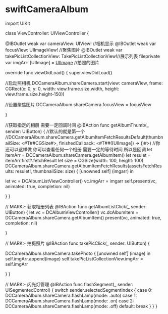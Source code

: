 # swiftCameraAlbum


import UIKit

class ViewController: UIViewController {


@IBOutlet weak var cameraView: UIView! //相机显示
@IBOutlet weak var focusView: UIImageView! //聚焦图片
@IBOutlet weak var takePicListCollectionView: TakePicListCollectionView!//展示列表
fileprivate var imgArr: [UIImage] = [UIImage]() //拍照的图片

override func viewDidLoad() {
super.viewDidLoad()

//启动照相机
DCCameraAlbum.shareCamera.start(view: cameraView, frame: CGRect(x: 0, y: 0, width: view.frame.size.width, height: view.frame.size.height-150))

//设置聚焦图片
DCCameraAlbum.shareCamera.focusView = focusView

}


//获取指定的相册 需要一定回调时间
@IBAction func getAlbumThumb(_ sender: UIButton) {
//默认的就是第一个
//DCCameraAlbum.shareCamera.getAlbumItemFetchResultsDefault(thumbnailSize: <#T##CGSize#>, finishedCallback: <#T##([UIImage]) -> ()#>)
//你还可以这样做 你可以查看任何一个相册  需要一定的等待时间 所以是回调
let itemArr = DCCameraAlbum.shareCamera.getAlbumItem()
let resulet  = itemArr.first?.fetchResult
let size = CGSize(width: 100, height: 100)
DCCameraAlbum.shareCamera.getAlbumItemFetchResults(assetsFetchResults: resulet!, thumbnailSize: size) { [unowned self] (imgarr) in

let vc = DCAlbumListViewController()
vc.imgArr = imgarr
self.present(vc, animated: true, completion: nil)

}
}

// MARK:- 获取相册列表
@IBAction func getAlbumListClick(_ sender: UIButton) {
let vc = DCAlbumViewController()
vc.dcAlbumItem =  DCCameraAlbum.shareCamera.getAlbumItem()
present(vc, animated: true, completion: nil)

}


// MARK:- 拍摄照片
@IBAction func takePicClick(_ sender: UIButton) {

DCCameraAlbum.shareCamera.takePhoto { [unowned self] (image) in
self.imgArr.append(image)
self.takePicListCollectionView.imgArr = self.imgArr

}
}

// MARK:- 闪光灯管理
@IBAction func flashSegment(_ sender: UISegmentedControl) {
switch sender.selectedSegmentIndex {
case 0:
DCCameraAlbum.shareCamera.flashLamp(mode: .auto)
case 1:
DCCameraAlbum.shareCamera.flashLamp(mode: .on)
case 2:
DCCameraAlbum.shareCamera.flashLamp(mode: .off)
default:
break
}
}
}


